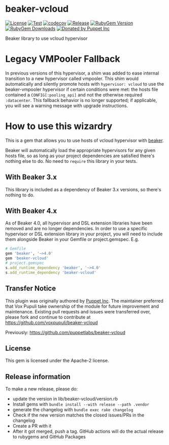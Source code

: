 # beaker-vcloud

[![License](https://img.shields.io/github/license/voxpupuli/beaker-vcloud.svg)](https://github.com/voxpupuli/beaker-vcloud/blob/master/LICENSE)
[![Test](https://github.com/voxpupuli/beaker-vcloud/actions/workflows/test.yml/badge.svg)](https://github.com/voxpupuli/beaker-vcloud/actions/workflows/test.yml)
[![codecov](https://codecov.io/gh/voxpupuli/beaker-vcloud/branch/master/graph/badge.svg)](https://codecov.io/gh/voxpupuli/beaker-vcloud)
[![Release](https://github.com/voxpupuli/beaker-vcloud/actions/workflows/release.yml/badge.svg)](https://github.com/voxpupuli/beaker-vcloud/actions/workflows/release.yml)
[![RubyGem Version](https://img.shields.io/gem/v/beaker-vcloud.svg)](https://rubygems.org/gems/beaker-vcloud)
[![RubyGem Downloads](https://img.shields.io/gem/dt/beaker-vcloud.svg)](https://rubygems.org/gems/beaker-vcloud)
[![Donated by Puppet Inc](https://img.shields.io/badge/donated%20by-Puppet%20Inc-fb7047.svg)](#transfer-notice)

Beaker library to use vcloud hypervisor

# Legacy VMPooler Fallback

In previous versions of this hypervisor, a shim was added to ease internal transition to a new hypervisor called vmpooler. This shim would automatically and silently promote hosts with `hypervisor: vcloud` to use the beaker-vmpooler hypervisor if certain conditions were met: the hosts file contained a `CONFIG[:pooling_api]` and not the otherwise required `:datacenter`. This fallback behavior is no longer supported; if applicable, you will see a warning message with upgrade instructions.

# How to use this wizardry

This is a gem that allows you to use hosts of vcloud hypervisor with [beaker](https://github.com/puppetlabs/beaker).

Beaker will automatically load the appropriate hypervisors for any given hosts file, so as long as your project dependencies are satisfied there's nothing else to do. No need to `require` this library in your tests.

## With Beaker 3.x

This library is included as a dependency of Beaker 3.x versions, so there's nothing to do.

## With Beaker 4.x

As of Beaker 4.0, all hypervisor and DSL extension libraries have been removed and are no longer dependencies. In order to use a specific hypervisor or DSL extension library in your project, you will need to include them alongside Beaker in your Gemfile or project.gemspec. E.g.

~~~ruby
# Gemfile
gem 'beaker', '~>4.0'
gem 'beaker-vcloud'
# project.gemspec
s.add_runtime_dependency 'beaker', '~>4.0'
s.add_runtime_dependency 'beaker-vcloud'
~~~

## Transfer Notice

This plugin was originally authored by [Puppet Inc](http://puppet.com).
The maintainer preferred that Vox Pupuli take ownership of the module for future improvement and maintenance.
Existing pull requests and issues were transferred over, please fork and continue to contribute at https://github.com/voxpupuli/beaker-vcloud

Previously: https://github.com/puppetlabs/beaker-vcloud

## License

This gem is licensed under the Apache-2 license.

## Release information

To make a new release, please do:
* update the version in lib/beaker-vcloud/version.rb
* Install gems with `bundle install --with release --path .vendor`
* generate the changelog with `bundle exec rake changelog`
* Check if the new version matches the closed issues/PRs in the changelog
* Create a PR with it
* After it got merged, push a tag. GitHub actions will do the actual release to rubygems and GitHub Packages
